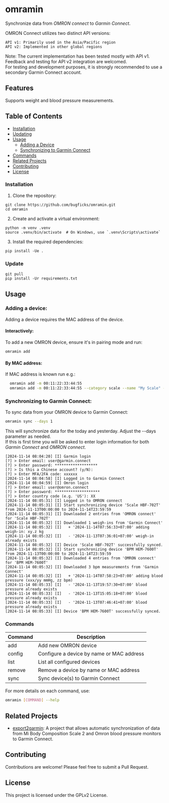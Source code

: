 # omramin

Synchronize data from _OMRON connect_ to _Garmin Connect_.

OMRON Connect utilizes two distinct API versions:

    API v1: Primarily used in the Asia/Pacific region
    API v2: Implemented in other global regions

Note: The current implementation has been tested mostly with API v1. Feedback and testing for API v2 integration are welcomed.  
For testing and development purposes, it is strongly recommended to use a secondary Garmin Connect account.

## Features

Supports weight and blood pressure measurements.

## Table of Contents

-   [Installation](#installation)
-   [Updating](#update)
-   [Usage](#usage)
    -   [Adding a Device](#adding-a-device)
    -   [Synchronizing to Garmin Connect](#synchronizing-to-garmin-connect)
-   [Commands](#commands)
-   [Related Projects](#related-projects)
-   [Contributing](#contributing)
-   [License](#license)

### Installation

1. Clone the repository:

```
git clone https://github.com/bugficks/omramin.git
cd omramin
```

2. Create and activate a virtual environment:

```
python -m venv .venv
source .venv/bin/activate  # On Windows, use `.venv\Scripts\activate`
```

3. Install the required dependencies:

```
pip install -Ue .
```

### Update

```
git pull
pip install -Ur requirements.txt
```

## Usage

### Adding a device:

Adding a device requires the MAC address of the device.

#### Interactively:

To add a new OMRON device, ensure it's in pairing mode and run:

```sh
omramin add
```

#### By MAC address:

If MAC address is known run e.g.:

```sh
  omramin add -m 00:11:22:33:44:55
  omramin add -m 00:11:22:33:44:55 --category scale --name "My Scale" --user 3
```

### Synchronizing to Garmin Connect:

To sync data from your OMRON device to Garmin Connect:

```sh
omramin sync --days 1
```

This will synchronize data for the today and yesterday. Adjust the --days parameter as needed.  
If this is first time you will be asked to enter login information for both _Garmin Connect_ and _OMRON connect_.

```log
[2024-11-14 08:04:20] [I] Garmin login
[?] > Enter email: user@garmin.connect
[?] > Enter password: *******************
[?] > Is this a Chinese account? (y/N):
[?] > Enter MFA/2FA code: xxxxxx
[2024-11-14 08:04:58] [I] Logged in to Garmin Connect
[2024-11-14 08:04:59] [I] Omron login
[?] > Enter email: user@omron.connect
[?] > Enter password: ********************
[?] > Enter country code (e.g. 'US'): XX
[2024-11-14 08:05:31] [I] Logged in to OMRON connect
[2024-11-14 08:05:31] [I] Start synchronizing device 'Scale HBF-702T' from 2024-11-13T00:00:00 to 2024-11-14T23:59:59
[2024-11-14 08:05:31] [I] Downloaded 2 entries from 'OMRON connect' for 'Scale HBF-702T'
[2024-11-14 08:05:32] [I] Downloaded 1 weigh-ins from 'Garmin Connect'
[2024-11-14 08:05:32] [I]   + '2024-11-14T07:56:33+07:00' adding weigh-in: xy.z kg
[2024-11-14 08:05:32] [I]   - '2024-11-13T07:36:01+07:00' weigh-in already exists
[2024-11-14 08:05:32] [I] Device 'Scale HBF-702T' successfully synced.
[2024-11-14 08:05:32] [I] Start synchronizing device 'BPM HEM-7600T' from 2024-11-13T00:00:00 to 2024-11-14T23:59:59
[2024-11-14 08:05:32] [I] Downloaded 4 entries from 'OMRON connect' for 'BPM HEM-7600T'
[2024-11-14 08:05:32] [I] Downloaded 3 bpm measurements from 'Garmin Connect'
[2024-11-14 08:05:32] [I]   + '2024-11-14T07:58:23+07:00' adding blood pressure (xxx/yy mmHg, zz bpm)
[2024-11-14 08:05:33] [I]   - '2024-11-13T19:57:30+07:00' blood pressure already exists
[2024-11-14 08:05:33] [I]   - '2024-11-13T15:05:18+07:00' blood pressure already exists
[2024-11-14 08:05:33] [I]   - '2024-11-13T07:46:41+07:00' blood pressure already exists
[2024-11-14 08:05:33] [I] Device 'BPM HEM-7600T' successfully synced.
```

### Commands

| Command | Description                               |
| ------- | ----------------------------------------- |
| add     | Add new OMRON device                      |
| config  | Configure a device by name or MAC address |
| list    | List all configured devices               |
| remove  | Remove a device by name or MAC address    |
| sync    | Sync device(s) to Garmin Connect          |

For more details on each command, use:

```sh
omramin [COMMAND] --help
```

## Related Projects

-   [export2garmin](https://github.com/RobertWojtowicz/export2garmin): A project that allows automatic synchronization of data from Mi Body Composition Scale 2 and Omron blood pressure monitors to Garmin Connect.

## Contributing

Contributions are welcome! Please feel free to submit a Pull Request.

## License

This project is licensed under the GPLv2 License.
